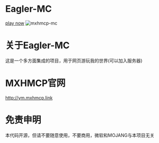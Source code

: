 # Eagler-MC
<a href="https://ppopp115.github.io/Eagler-MC/">play now</a>
![mxhmcp-mc](https://media.discordapp.net/attachments/378764518081429506/929692379508777000/unknown.png)
# 关于Eagler-MC
这是一个多方面集成的项目，用于网页游玩我的世界(可以加入服务器)
# MXHMCP官网
http://ym.mxhmcp.link
# 免责申明
本代码开源，但请不要随意使用，不要商用，微软和MOJANG与本项目无关
